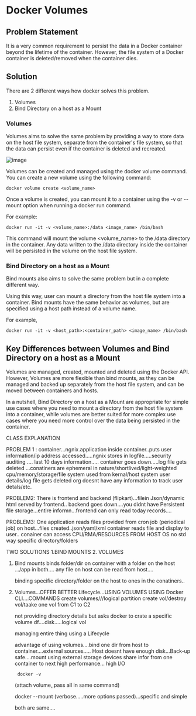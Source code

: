 # Docker Volumes

## Problem Statement

It is a very common requirement to persist the data in a Docker container beyond the lifetime of the container. However, the file system
of a Docker container is deleted/removed when the container dies. 

## Solution

There are 2 different ways how docker solves this problem.

1. Volumes
2. Bind Directory on a host as a Mount

### Volumes 

Volumes aims to solve the same problem by providing a way to store data on the host file system, separate from the container's file system, 
so that the data can persist even if the container is deleted and recreated.

![image](https://user-images.githubusercontent.com/43399466/218018334-286d8949-d155-4d55-80bc-24827b02f9b1.png)


Volumes can be created and managed using the docker volume command. You can create a new volume using the following command:

```
docker volume create <volume_name>
```

Once a volume is created, you can mount it to a container using the -v or --mount option when running a docker run command. 

For example:

```
docker run -it -v <volume_name>:/data <image_name> /bin/bash
```

This command will mount the volume <volume_name> to the /data directory in the container. Any data written to the /data directory
inside the container will be persisted in the volume on the host file system.

### Bind Directory on a host as a Mount

Bind mounts also aims to solve the same problem but in a complete different way.

Using this way, user can mount a directory from the host file system into a container. Bind mounts have the same behavior as volumes, but
are specified using a host path instead of a volume name. 

For example, 

```
docker run -it -v <host_path>:<container_path> <image_name> /bin/bash
```

## Key Differences between Volumes and Bind Directory on a host as a Mount

Volumes are managed, created, mounted and deleted using the Docker API. However, Volumes are more flexible than bind mounts, as 
they can be managed and backed up separately from the host file system, and can be moved between containers and hosts.

In a nutshell, Bind Directory on a host as a Mount are appropriate for simple use cases where you need to mount a directory from the host file system into
a container, while volumes are better suited for more complex use cases where you need more control over the data being persisted
in the container.


CLASS EXPLANATION

PROBLEM 1 : container...ngnix.application inside container..puts user information/ip address accessed.....ngnix stores in logfile.....security auditing ....
last 10 days information.....
container goes down.....log file gets deleted ...conatiners are ephemeral in nature/shortlived/light-weighted
cpu/memory/storage/file system used from kernal/host system
user details/log file gets deleted org doesnt have any information to track user detals/etc.


PROBLEM2: There is frontend and backend (flipkart)...filein Json/dynamic html served by frontend..
backend goes down....you didnt have Persistent file storage...entire informn...frontend can only read today records....

PROBLEM3: One application reads files provided from cron job (periodical job) on host...files created..json/yaml/xml container reads file and display to user..
conainer can access CPU/RMA/RESOURCES FROM HOST OS no std way specific directory/folders

TWO SOLUTIONS
1.BIND MOUNTS
2. VOLUMES

1. Bind mounts binds folder/dir on container with a folder on the host .../app in both....
   any file on host can be read from host....

   binding specific directory/folder on the host to ones in the conatiners..

2. Volumes...OFFER BETTER Lifecycle...USING VOLUMES USING Docker CLI....COMMANDS create volumes///logical partition
   create vol/destroy vol/taake one vol from C1 to C2

   not providing directory details
   but asks docker to crate a specific volume
   df....disk.....logical vol


   managing entire thing using a Lifecycle

   advantage of using volumes....bind one dir from host to container....external sources.....
   Host doesnt have enough disk...Back-up safe....mount using external storage devices
   share infor from one container to next
   high performance...
   high I/O 


        docker -v
   (attach volume,,pass all in same command)
   
      docker --mount
   (verbose.....more options passed)...specific and simple

   both are same....



